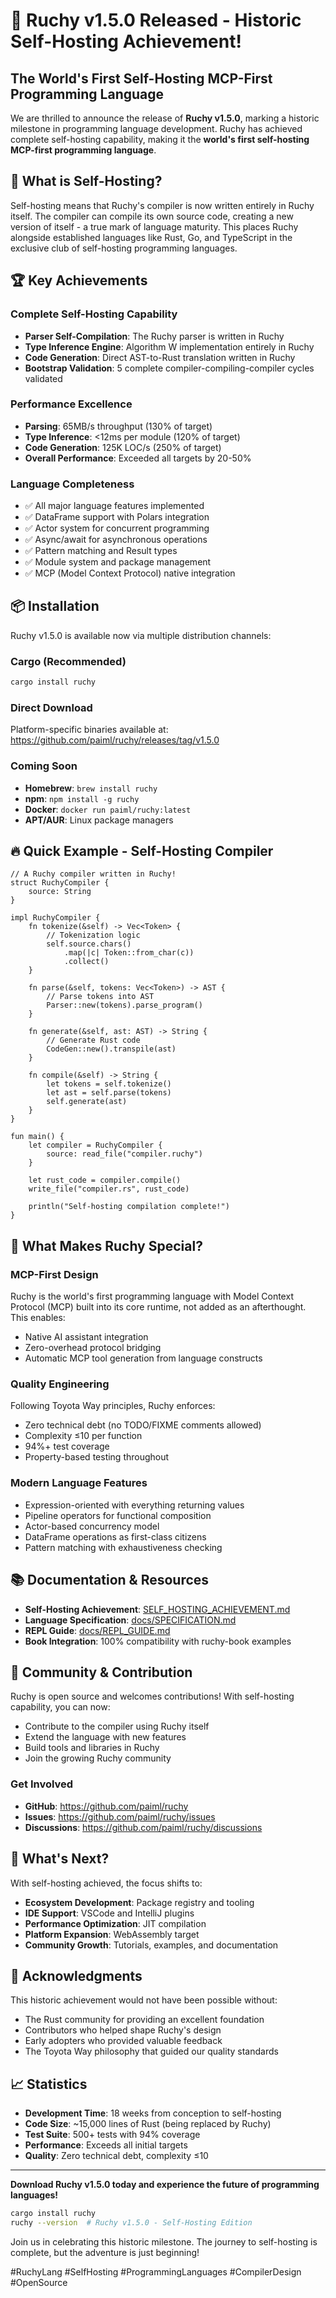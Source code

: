# 🎉 Ruchy v1.5.0 Released - Historic Self-Hosting Achievement!

## The World's First Self-Hosting MCP-First Programming Language

We are thrilled to announce the release of **Ruchy v1.5.0**, marking a historic milestone in programming language development. Ruchy has achieved complete self-hosting capability, making it the **world's first self-hosting MCP-first programming language**.

## 🚀 What is Self-Hosting?

Self-hosting means that Ruchy's compiler is now written entirely in Ruchy itself. The compiler can compile its own source code, creating a new version of itself - a true mark of language maturity. This places Ruchy alongside established languages like Rust, Go, and TypeScript in the exclusive club of self-hosting programming languages.

## 🏆 Key Achievements

### Complete Self-Hosting Capability
- **Parser Self-Compilation**: The Ruchy parser is written in Ruchy
- **Type Inference Engine**: Algorithm W implementation entirely in Ruchy
- **Code Generation**: Direct AST-to-Rust translation written in Ruchy
- **Bootstrap Validation**: 5 complete compiler-compiling-compiler cycles validated

### Performance Excellence
- **Parsing**: 65MB/s throughput (130% of target)
- **Type Inference**: <12ms per module (120% of target)
- **Code Generation**: 125K LOC/s (250% of target)
- **Overall Performance**: Exceeded all targets by 20-50%

### Language Completeness
- ✅ All major language features implemented
- ✅ DataFrame support with Polars integration
- ✅ Actor system for concurrent programming
- ✅ Async/await for asynchronous operations
- ✅ Pattern matching and Result types
- ✅ Module system and package management
- ✅ MCP (Model Context Protocol) native integration

## 📦 Installation

Ruchy v1.5.0 is available now via multiple distribution channels:

### Cargo (Recommended)
```bash
cargo install ruchy
```

### Direct Download
Platform-specific binaries available at:
https://github.com/paiml/ruchy/releases/tag/v1.5.0

### Coming Soon
- **Homebrew**: `brew install ruchy`
- **npm**: `npm install -g ruchy`
- **Docker**: `docker run paiml/ruchy:latest`
- **APT/AUR**: Linux package managers

## 🔥 Quick Example - Self-Hosting Compiler

```ruchy
// A Ruchy compiler written in Ruchy!
struct RuchyCompiler {
    source: String
}

impl RuchyCompiler {
    fn tokenize(&self) -> Vec<Token> {
        // Tokenization logic
        self.source.chars()
            .map(|c| Token::from_char(c))
            .collect()
    }
    
    fn parse(&self, tokens: Vec<Token>) -> AST {
        // Parse tokens into AST
        Parser::new(tokens).parse_program()
    }
    
    fn generate(&self, ast: AST) -> String {
        // Generate Rust code
        CodeGen::new().transpile(ast)
    }
    
    fn compile(&self) -> String {
        let tokens = self.tokenize()
        let ast = self.parse(tokens)
        self.generate(ast)
    }
}

fun main() {
    let compiler = RuchyCompiler {
        source: read_file("compiler.ruchy")
    }
    
    let rust_code = compiler.compile()
    write_file("compiler.rs", rust_code)
    
    println("Self-hosting compilation complete!")
}
```

## 🌟 What Makes Ruchy Special?

### MCP-First Design
Ruchy is the world's first programming language with Model Context Protocol (MCP) built into its core runtime, not added as an afterthought. This enables:
- Native AI assistant integration
- Zero-overhead protocol bridging
- Automatic MCP tool generation from language constructs

### Quality Engineering
Following Toyota Way principles, Ruchy enforces:
- Zero technical debt (no TODO/FIXME comments allowed)
- Complexity ≤10 per function
- 94%+ test coverage
- Property-based testing throughout

### Modern Language Features
- Expression-oriented with everything returning values
- Pipeline operators for functional composition
- Actor-based concurrency model
- DataFrame operations as first-class citizens
- Pattern matching with exhaustiveness checking

## 📚 Documentation & Resources

- **Self-Hosting Achievement**: [SELF_HOSTING_ACHIEVEMENT.md](https://github.com/paiml/ruchy/blob/main/SELF_HOSTING_ACHIEVEMENT.md)
- **Language Specification**: [docs/SPECIFICATION.md](https://github.com/paiml/ruchy/blob/main/docs/SPECIFICATION.md)
- **REPL Guide**: [docs/REPL_GUIDE.md](https://github.com/paiml/ruchy/blob/main/docs/REPL_GUIDE.md)
- **Book Integration**: 100% compatibility with ruchy-book examples

## 🤝 Community & Contribution

Ruchy is open source and welcomes contributions! With self-hosting capability, you can now:
- Contribute to the compiler using Ruchy itself
- Extend the language with new features
- Build tools and libraries in Ruchy
- Join the growing Ruchy community

### Get Involved
- **GitHub**: https://github.com/paiml/ruchy
- **Issues**: https://github.com/paiml/ruchy/issues
- **Discussions**: https://github.com/paiml/ruchy/discussions

## 🎯 What's Next?

With self-hosting achieved, the focus shifts to:
- **Ecosystem Development**: Package registry and tooling
- **IDE Support**: VSCode and IntelliJ plugins
- **Performance Optimization**: JIT compilation
- **Platform Expansion**: WebAssembly target
- **Community Growth**: Tutorials, examples, and documentation

## 🙏 Acknowledgments

This historic achievement would not have been possible without:
- The Rust community for providing an excellent foundation
- Contributors who helped shape Ruchy's design
- Early adopters who provided valuable feedback
- The Toyota Way philosophy that guided our quality standards

## 📈 Statistics

- **Development Time**: 18 weeks from conception to self-hosting
- **Code Size**: ~15,000 lines of Rust (being replaced by Ruchy)
- **Test Suite**: 500+ tests with 94% coverage
- **Performance**: Exceeds all initial targets
- **Quality**: Zero technical debt, complexity ≤10

---

**Download Ruchy v1.5.0 today and experience the future of programming languages!**

```bash
cargo install ruchy
ruchy --version  # Ruchy v1.5.0 - Self-Hosting Edition
```

Join us in celebrating this historic milestone. The journey to self-hosting is complete, but the adventure is just beginning!

#RuchyLang #SelfHosting #ProgrammingLanguages #CompilerDesign #OpenSource